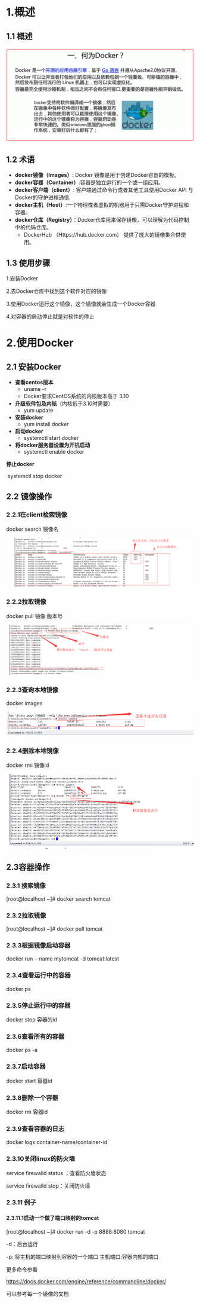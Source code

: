 # 1.概述

## 1.1 概述

![](img/image-20200902115814125.png)



## 1.2 术语

- **docker镜像（Images）**: Docker 镜像是用于创建Docker容器的模板。
- **docker容器（Container）**:容器是独立运行的一个或一组应用。
- **docker客户端（client）**: 客户端通过命令行或者其他工具使用Docker API 与 Docker的守护进程通信.
- **docker主机（Host）**:一个物理或者虚拟的机器用于只需Docker守护进程和容器。
- **docker仓库（Registry）**：Docker仓库用来保存镜像，可以理解为代码控制中的代码仓库。
  - DockerHub （Https://hub.docker.com） 提供了庞大的镜像集合供使用。



## 1.3 使用步骤

1.安装Docker

2.去Docker仓库中找到这个软件对应的镜像

3.使用Docker运行这个镜像，这个镜像就会生成一个Docker容器

4.对容器的启动停止就是对软件的停止



# 2.使用Docker



## 2.1 安装Docker

- **查看centos版本**
  - uname  -r
  - Docker要求CentOS系统的内核版本高于 3.10
- **升级软件包及内核**（内核低于3.10时需要）
  - yum update
- **安装docker**
  - yum  install docker
- **启动docker**
  - systemctl  start  docker
- **将docker服务器设置为开机启动**
  - systemctl  enable  docker



**停止docker**

​	systemctl  stop docker



## 2.2 镜像操作

### 2.2.1在client检索镜像

docker  search 镜像名	



![img](img/clipboard-1599019960998.png)



### 2.2.2拉取镜像

docker  pull  镜像:版本号 

![img](img/clipboard-1599023416673.png)



### 2.2.3查询本地镜像

docker  images

![img](img/clipboard-1599028878774.png)



### 2.2.4删除本地镜像

docker  rmi  镜像id

![img](img/clipboard-1599028909098.png)





## 2.3容器操作

### **2.3.1 搜索镜像**

[root@localhost ~]# docker search tomcat



### 2.3.2拉取镜像

[root@localhost ~]# docker pull tomcat



### 2.3.3根据镜像启动容器

docker run --name mytomcat -d tomcat:latest



### 2.3.4查看运行中的容器

docker ps 



### 2.3.5停止运行中的容器

docker stop  容器的id



### 2.3.6查看所有的容器

docker ps -a



### 2.3.7启动容器

docker start 容器id



### 2.3.8删除一个容器

 docker rm 容器id



### 2.3.9查看容器的日志

docker logs container-name/container-id



### 2.3.10关闭linux的防火墙

service firewalld status ；查看防火墙状态

service firewalld stop：关闭防火墙



### 2.3.11 例子

#### **2.3.11.1启动一个做了端口映射的tomcat**

[root@localhost ~]# docker run -d -p 8888:8080 tomcat

-d：后台运行

-p: 将主机的端口映射到容器的一个端口   主机端口:容器内部的端口



更多命令参看

https://docs.docker.com/engine/reference/commandline/docker/

可以参考每一个镜像的文档

